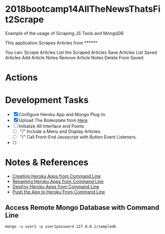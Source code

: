 # 2018bootcamp14AllTheNewsThatsFit2Scrape

Example of the usage of Scraping JS Tools and MongoDB

This application Scrapes Articles from ******

You can:
    Scrape Articles
    List the Scraped Articles
    Save Articles
    List Saved Articles
    Add Article Notes
    Remove Article Notes
    Delete From Saved

# Actions


# Development Tasks

* [x] Configure Heroku App and Mongo Plug-In.
* [x] Upload The Boilerplate from [Here](https://github.com/seiji13r/2018codingBootcampGit/tree/master/W18-Mongo-Mongoose/W18-183-20-Scraping-With-Mongoose/Solved).
* [ ] Initialize All Interface end Points
  * [ ] "/" Include a Menu and Display Articles.
  * [ ] "/" Call Front-End Javascript with Button Event Listeners.
* [ ] 


# Notes & References
* [Creating Heroku Apps from Command Line](https://devcenter.heroku.com/articles/creating-apps)
* [Renaming Heroku Apps from Command Line](https://devcenter.heroku.com/articles/renaming-apps)
* [Destroy Heroku Apps from Command Line](https://help.heroku.com/LGKL6LTN/how-do-i-delete-destroy-an-app-on-heroku)
* [Push the App to Heroku From Command Line](https://devcenter.heroku.com/articles/getting-started-with-nodejs#deploy-the-app)

## Access Remote Mongo Database with Command Line
```
mongo -u user1 -p user1password 127.0.0.1/sampledb
```